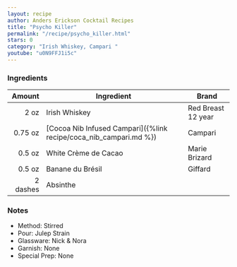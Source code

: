 ```yaml
---
layout: recipe
author: Anders Erickson Cocktail Recipes
title: "Psycho Killer"
permalink: "/recipe/psycho_killer.html"
stars: 0
category: "Irish Whiskey, Campari "
youtube: "u0N9FFJ1i5c"
---
```


### Ingredients

| Amount  | Ingredient               | Brand                    |
| -------: | ----------------------------------------------------------------- | ------------------ |
|     2 oz | Irish Whiskey                                                     | Red Breast 12 year |
|  0.75 oz | [Cocoa Nib Infused Campari]({%link recipe/coca_nib_campari.md %}) | Campari            |
|   0.5 oz | White Crème de Cacao                                              | Marie Brizard      |
|   0.5 oz | Banane du Brésil                                                  | Giffard            |
| 2 dashes | Absinthe                                                          |

### Notes

- Method: Stirred
- Pour: Julep Strain
- Glassware: Nick & Nora
- Garnish: None
- Special Prep: None
